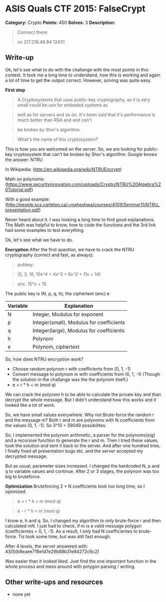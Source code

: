 # ASIS Quals CTF 2015: FalseCrypt

**Category:** Crypto
**Points:** 450
**Solves:** 3
**Description:**

> Connect there: 
>
> nc 217.218.48.84 12431

## Write-up

Ok, let's see what to do with the challange with the most points in this contest. It took me a long time to understand, how this is working and again a lot of time to get the output correct. However, solving was quite easy.

**First step**
> A Cryptosystems that uses public-key cryptography, as it is very small could be use for embeded systems as

> well as for servers and so on. It's been said that it's performance is much better than RSA and and can't 

> be broken by Shor's algorithm.

> What's the name of this cryptosystem?

This is how  you are welcomed on the server. So, we are looking for public-key cryptosystem that can't be broken by Shor's algorithm. Google knows the answer: NTRU

In Wikipedia: (http://en.wikipedia.org/wiki/NTRUEncrypt)

Math on polynoms: (https://www.securityinnovation.com/uploads/Crypto/NTRU%20Algebra%20Tutorial.pdf)

With a good example: (http://people.scs.carleton.ca/~maheshwa/courses/4109/Seminar11/NTRU_presentation.pdf)

Never heard about it. I was looking a long time to find good explanations. The Math was helpful to know, how to code the functions and the 3rd link had some examples to test everything.

Ok, let's see what we have to do.

**Encryption**
After the first question, we have to crack the NTRU cryptography (correct and fast, as always):
> pubkey:

> (5, 3, 16, 10*x^4 + 4*x^3 + 6*x^2 + 11*x + 14)

> enc: 15*x + 15

The public key is (N, p, q, h), the ciphertext (enc) e

| Variable | Explanation |
|----------|----------------|
| N | Integer, Modulus for exponent |
| p | Integer(small), Modulus for coefficients |
| q | Integer(large), Modulus for coefficients |
| h | Polynom |
| e | Polynom, ciphertext |

So, how does NTRU encryption work?
* Choose random polynom r with coefficients from (0, 1, -1)
* Convert message to polynom m with coefficients from (0, 1, -1) (Though the solution in the challange was the the polynom itself.)
* e = r * h + m (mod q)

We can crack the polynom h to be able to calculate the private key and than decrypt the whole message. But I didn't understand how this works and it looked like a lot of work.

So, we have small values everywhere. Why not Brute-force the random r and the message m? Both r and m are polynoms with N coefficients from the values (0, 1, -1). So 3^10 = 59049 possibilites.

So, I implemented the polynom arithmetic, a parser for the polynoms(sig) and a recursive function to generate the r and m. Then I tried these values, took the solution and sent it back to the server. And after one hundred tries, I finally fixed all presentation bugs etc. and the server accepted my decrypted message.

But as usual, parameter sizes increased. I changed the hardcoded N, p and q to variable values and continue. After 2 or 3 stages, the polynom was too big to bruteforce.

**Optimization**
Bruteforcing 2 * N coefficients took too long time, so I optimized.

> e = r * h + m (mod q)

> e - r * h = m (mod q)
 
I know e, h and q.  So, I changed my algorithm to only brute-force r and then calculated mN. I just had to check, if m is a valid message polygon (coefficientes = 0, 1, -1). As a result, I only had N coefficientes to brute-force. Tis took some time, but was still fast enough.

After 4 levels, the server answered with:
ASIS{b8eaee716e1d7e29b88b31e84272c6c2}

Was easier than it looked liked. Just find the one important function in the whole process and mess around with polygon parsing / writing.

## Other write-ups and resources

* none yet
